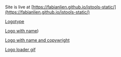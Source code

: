 Site is live at [https://fabianlien.github.io/istools-static/](https://fabianlien.github.io/istools-static/)

[Logotype](https://fabianlien.github.io/istools-static/logos/Logo)

[Logo with name](https://fabianlien.github.io/istools-static/logos/Logo_name.png))

[Logo with name and copywright](https://fabianlien.github.io/istools-static/logos/Logo_name_trademark.png)

[Logo loader gif](https://fabianlien.github.io/istools-static/gifs/is%20Tools%20loader.gif)

